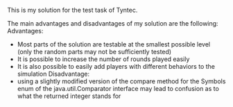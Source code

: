 This is my solution for the test task of Tyntec.

The main advantages and disadvantages of my solution are the following:
Advantages:
- Most parts of the solution are testable at the smallest possible level (only the random parts may not be sufficiently tested)
- It is possible to increase the number of rounds played easily
- It is also possible to easily add players with different behaviors to the simulation
Disadvantage:
- using a slightly modified version of the compare method for the Symbols enum of the java.util.Comparator interface may lead to confusion as to what the returned integer stands for